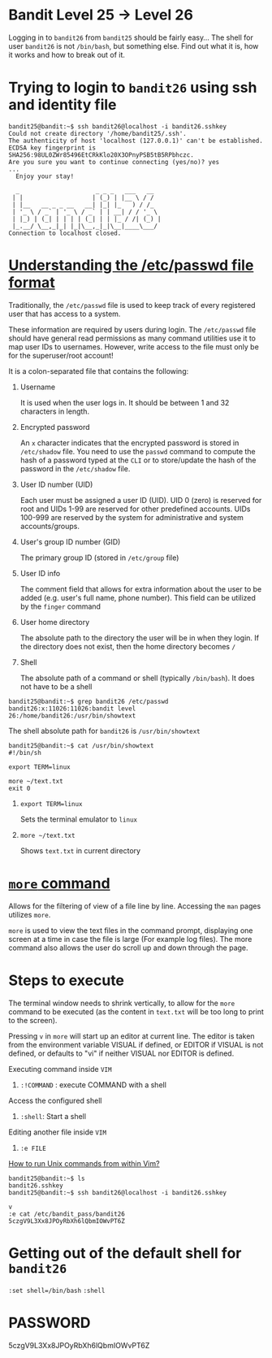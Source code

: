 # Bandit Level 25 -> Level 26

Logging in to `bandit26` from `bandit25` should be fairly easy… The shell for user `bandit26` is not `/bin/bash`, but something else. Find out what it is, how it works and how to break out of it.

# Trying to login to `bandit26` using ssh and identity file

```console
bandit25@bandit:~$ ssh bandit26@localhost -i bandit26.sshkey
Could not create directory '/home/bandit25/.ssh'.
The authenticity of host 'localhost (127.0.0.1)' can't be established.
ECDSA key fingerprint is SHA256:98UL0ZWr85496EtCRkKlo20X3OPnyPSB5tB5RPbhczc.
Are you sure you want to continue connecting (yes/no)? yes
...
  Enjoy your stay!

  _                     _ _ _   ___   __
 | |                   | (_) | |__ \ / /
 | |__   __ _ _ __   __| |_| |_   ) / /_
 | '_ \ / _` | '_ \ / _` | | __| / / '_ \
 | |_) | (_| | | | | (_| | | |_ / /| (_) |
 |_.__/ \__,_|_| |_|\__,_|_|\__|____\___/
Connection to localhost closed.
```

# [Understanding the /etc/passwd file format](https://www.cyberciti.biz/faq/understanding-etcpasswd-file-format/)

Traditionally, the `/etc/passwd` file is used to keep track of every registered user that has access to a system.

These information are required by users during login. The `/etc/passwd` file should have general read permissions as many command utilities use it to map user IDs to usernames. However, write access to the file must only be for the superuser/root account!

It is a colon-separated file that contains the following:

1. Username

   It is used when the user logs in. It should be between 1 and 32 characters in length.

1. Encrypted password

   An `x` character indicates that the encrypted password is stored in `/etc/shadow` file. You need to use the `passwd` command to compute the hash of a password typed at the `CLI` or to store/update the hash of the password in the `/etc/shadow` file.

1. User ID number (UID)

   Each user must be assigned a user ID (UID). UID 0 (zero) is reserved for root and UIDs 1-99 are reserved for other predefined accounts. UIDs 100-999 are reserved by the system for administrative and system accounts/groups.

1. User's group ID number (GID)

   The primary group ID (stored in `/etc/group` file)

1. User ID info

   The comment field that allows for extra information about the user to be added (e.g. user's full name, phone number). This field can be utilized by the `finger` command

1. User home directory

   The absolute path to the directory the user will be in when they login. If the directory does not exist, then the home directory becomes `/`

1. Shell

   The absolute path of a command or shell (typically `/bin/bash`). It does not have to be a shell

```console
bandit25@bandit:~$ grep bandit26 /etc/passwd
bandit26:x:11026:11026:bandit level 26:/home/bandit26:/usr/bin/showtext
```

The shell absolute path for `bandit26` is `/usr/bin/showtext`

```console
bandit25@bandit:~$ cat /usr/bin/showtext
#!/bin/sh

export TERM=linux

more ~/text.txt
exit 0
```

1. `export TERM=linux`

   Sets the terminal emulator to `linux`

1. `more ~/text.txt`

   Shows `text.txt` in current directory

# [`more` command](https://linux.die.net/man/1/more)

Allows for the filtering of view of a file line by line. Accessing the `man` pages utilizes `more`.

`more` is used to view the text files in the command prompt, displaying one screen at a time in case the file is large (For example log files). The more command also allows the user do scroll up and down through the page.

# Steps to execute

The terminal window needs to shrink vertically, to allow for the `more` command to be executed (as the content in `text.txt` will be too long to print to the screen).

Pressing `v` in `more` will start up an editor at current line. The editor is taken from the environment variable VISUAL if defined, or EDITOR if VISUAL is not defined, or defaults to "vi" if neither VISUAL nor EDITOR is defined.

Executing command inside `VIM`

1. `:!COMMAND` : execute COMMAND with a shell

Access the configured shell

1. `:shell`: Start a shell

Editing another file inside `VIM`

1. `:e FILE`

[How to run Unix commands from within Vim?](https://superuser.com/a/285506)

```console
bandit25@bandit:~$ ls
bandit26.sshkey
bandit25@bandit:~$ ssh bandit26@localhost -i bandit26.sshkey

v
:e cat /etc/bandit_pass/bandit26
5czgV9L3Xx8JPOyRbXh6lQbmIOWvPT6Z
```

# Getting out of the default shell for `bandit26`

`:set shell=/bin/bash`
`:shell`

# PASSWORD

5czgV9L3Xx8JPOyRbXh6lQbmIOWvPT6Z
